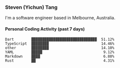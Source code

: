 ### Steven (Yichun) Tang

I'm a software engineer based in Melbourne, Australia.

#### Personal Coding Activity (past 7 days)
```
Dart        ▓▓▓▓▓▓▓▓▓▓▓▓▓▓▓▓▓▓▓▓▓▓▓▓▓▓▓▓▓▓  51.12%
TypeScript  ▓▓▓▓▓▓▓▓                        14.46%
other       ▓▓▓▓▓▓▓▓                        14.10%
YAML        ▓▓▓▓▓                            9.12%
Markdown    ▓▓▓▓                             6.88%
Rust        ▓▓                               4.31%
```
